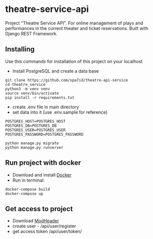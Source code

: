 # theatre-service-api

Project "Theatre Service API". For online management of plays and performances in the current theater and ticket reservations. Built with Django REST Framework.

## Installing

Use this commands for installation of this project on your localhost

* Install PostgreSQL and create a data base
```shell
git clone https://github.com/spa7id/theatre-api-service
cd theatre_service
python3 -m venv venv
source venv/bin/activate
pip install -r requirements.txt
```
* create .env file in main directory
* set data into it (use .env.sample for reference)
```shell
POSTGRES_HOST=POSTGRES_HOST
POSTGRES_DB=POSTGRES_DB
POSTGRES_USER=POSTGRES_USER
POSTGRES_PASSWORD=POSTGRES_PASSWORD
```
```
python manage.py migrate
python manage.py runserver
```

## Run project with docker

* Download and install [Docker](https://www.docker.com/products/docker-desktop/)
* Run in terminal:

```shell
docker-compose build
docker-compose up
```


## Get access to project

* Download [ModHeader](https://chrome.google.com/webstore/detail/modheader/idgpnmonknjnojddfkpgkljpfnnfcklj?hl=en)
* create user - /api/user/register
* get access token /api/user/token/